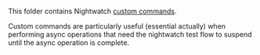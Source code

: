 This folder contains Nightwatch [custom commands](http://nightwatchjs.org/guide#writing-custom-commands).

Custom commands are particularly useful (essential actually) when performing async operations that need
the nightwatch test flow to suspend until the async operation is complete.